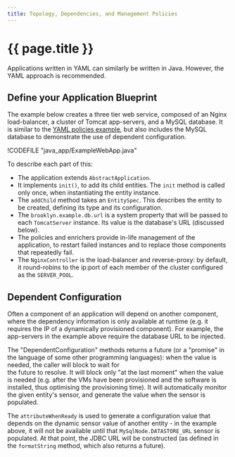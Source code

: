 ```yaml
---
title: Topology, Dependencies, and Management Policies
---
```

# {{ page.title }}

Applications written in YAML can similarly be written in Java. However, the YAML approach is 
recommended.

## Define your Application Blueprint

The example below creates a three tier web service, composed of an Nginx load-balancer, 
a cluster of Tomcat app-servers, and a MySQL database. It is similar to the [YAML policies
example]({{book.path.docs}}/start/policies.md), but also includes the MySQL database
to demonstrate the use of dependent configuration.

!CODEFILE "java_app/ExampleWebApp.java"

To describe each part of this:

* The application extends `AbstractApplication`.
* It implements `init()`, to add its child entities. The `init` method is called only once, when
  instantiating the entity instance.
* The `addChild` method takes an `EntitySpec`. This describes the entity to be created, defining
  its type and its configuration.
* The `brooklyn.example.db.url` is a system property that will be passed to each `TomcatServer` 
  instance. Its value is the database's URL (discussed below).
* The policies and enrichers provide in-life management of the application, to restart failed
  instances and to replace those components that repeatedly fail.
* The `NginxController` is the load-balancer and reverse-proxy: by default, it round-robins to 
  the ip:port of each member of the cluster configured as the `SERVER_POOL`.


## Dependent Configuration

Often a component of an application will depend on another component, where the dependency
information is only available at runtime (e.g. it requires the IP of a dynamically provisioned
component). For example, the app-servers in the example above require the database URL to be 
injected.

The "DependentConfiguration" methods returns a future (or a "promise" in the language of 
some other programming languages): when the  value is needed, the caller will block to wait for  
the future to resolve. It will block only "at the last moment" when the value is needed (e.g. 
after the VMs have been provisioned and the software is installed, thus optimising the 
provisioning time). It will automatically monitor the given entity's sensor, and generate the 
value when the sensor is populated.

The `attributeWhenReady` is used to generate a configuration value that depends on the dynamic 
sensor value of another entity - in the example above, it will not be available until that 
`MySqlNode.DATASTORE_URL` sensor is populated. At that point, the JDBC URL will be constructed 
(as defined in the `formatString` method, which also returns a future).
